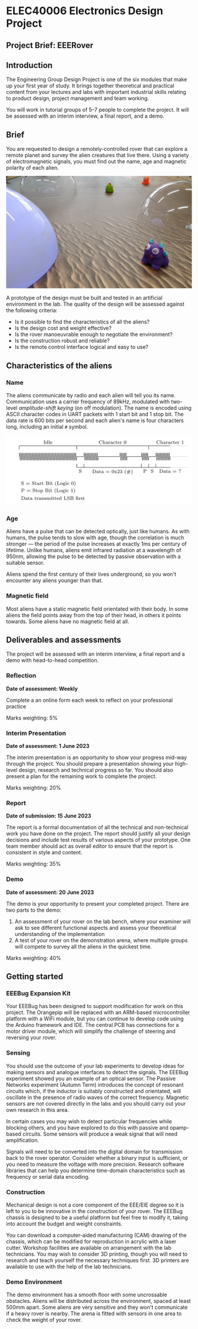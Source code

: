# ELEC40006 Electronics Design Project 
## Project Brief: EEERover
	
## Introduction
	
The Engineering Group Design Project is one of the six modules that make up your first year of study.
It brings together theoretical and practical content from your lectures and labs with important industrial skills relating to product design, project management and team working.
		
You will work in tutorial groups of 5–7 people to complete the project.
It will be assessed with an interim interview, a final report, and a demo.
		
## Brief

You are requested to design a remotely-controlled rover that can explore a remote planet and survey the alien creatures that live there.
Using a variety of electromagnetic signals, you must find out the name, age and magnetic polarity of each alien.

![Aliens in their environment](alien-arena.jpg)
  
A prototype of the design must be built and tested in an artificial environment in the lab.
The quality of the design will be assessed against the following criteria:
- Is it possible to find the characteristics of all the aliens?
- Is the design cost and weight effective?
- Is the rover manoeuvrable enough to negotiate the environment?
- Is the construction robust and reliable?
- Is the remote control interface logical and easy to use?
	
## Characteristics of the aliens
### Name

The aliens communicate by radio and each alien will tell you its name.
Communication uses a carrier frequency of 89kHz, modulated with two-level *amplitude-shift keying* (on off modulation).
The name is encoded using ASCII character codes in UART packets with 1 start bit and 1 stop bit.
The data rate is 600 bits per second and each alien's name is four characters long, including an initial `#` symbol.
	
![Alien name encoded in radio frequency](name-encoding.png)
	
### Age

Aliens have a pulse that can be detected optically, just like humans.
As with humans, the pulse tends to slow with age, though the correlation is much stronger — the period of the pulse increases at exactly 1ms per century of lifetime.
Unlike humans, aliens emit infrared radiation at a wavelength of 950nm, allowing the pulse to be detected by passive observation with a suitable sensor.
	
Aliens spend the first century of their lives underground, so you won't encounter any aliens younger than that.
	
### Magnetic field

Most aliens have a static magnetic field orientated with their body.
In some aliens the field points away from the top of their head, in others it points towards.
Some aliens have no magnetic field at all.
	
## Deliverables and assessments
	
The project will be assessed with an interim interview, a final report and a demo with head-to-head competition.

### Reflection

**Date of assessment:  Weekly**

Complete a an online form each week to reflect on your professional practice

Marks weighting: 5%

### Interim Presentation

**Date of assessment:  1 June 2023**

The interim presentation is an opportunity to show your progress mid-way through the project.
You should prepare a presentation showing your high-level design, research and technical progress so far.
You should also present a plan for the remaining work to complete the project.

Marks weighting: 20%
	
### Report

**Date of submission:  15 June 2023**

The report is a formal documentation of all the technical and non-technical work you have done on the project.
The report should justify all your design decisions and include test results of various aspects of your prototype.
One team member should act as overall editor to ensure that the report is consistent in style and content.

Marks weighting: 35%
			
### Demo

**Date of assessment:  20 June 2023**

The demo is your opportunity to present your completed project.
There are two parts to the demo:
1. An assessment of your rover on the lab bench, where your examiner will ask to see different functional aspects and assess your theoretical understanding of the implementation
2. A test of your rover on the demonstration arena, where multiple groups will compete to survey all the aliens in the quickest time.

Marks weighting: 40%
	
## Getting started
				
### EEEBug Expansion Kit
Your EEEBug has been designed to support modification for work on this project.
The Orangepip will be replaced with an ARM-based microcontroller platform with a WiFi module, but you can continue to develop code using the Arduino framework and IDE.
The central PCB has connections for a motor driver module, which will simplify the challenge of steering and reversing your rover.
			
### Sensing
You should use the outcome of your lab experiments to develop ideas for making sensors and analogue interfaces to detect the signals.
The EEEBug experiment showed you an example of an optical sensor.
The Passive Networks experiment (Autumn Term) introduces the concept of resonant circuits which, if the inductor is suitably constructed and orientated, will oscillate in the presence of radio waves of the correct frequency.
Magnetic sensors are not covered directly in the labs and you should carry out your own research in this area.
			
In certain cases you may wish to detect particular frequencies while blocking others, and you have explored to do this with passive and opamp-based circuits.
Some sensors will produce a weak signal that will need amplification.

Signals will need to be converted into the digital domain for transmission back to the rover operator.
Consider whether a binary input is sufficient, or you need to measure the voltage with more precision.
Research software libraries that can help you determine time-domain characteristics such as frequency or serial data encoding.
			
### Construction
Mechanical design is not a core component of the EEE/EIE degree so it is left to you to be innovative in the construction of your rover.
The EEEBug chassis is designed to be a useful platform but feel free to modify it, taking into account the budget and weight constraints.
			
You can download a computer-aided manufacturing (CAM) drawing of the chassis, which can be modified for reproduction in acrylic with a laser cutter.
Workshop facilities are available on arrangement with the lab technicians.
You may wish to consider 3D printing, though you will need to research and teach yourself the necessary techniques first.
3D printers are available to use with the help of the lab technicians.	

### Demo Environment
The demo environment has a smooth floor with some uncrossable obstacles.
Aliens will be distributed across the environment, spaced at least 500mm apart.
Some aliens are very sensitive and they won't communicate if a heavy rover is nearby.
The arena is fitted with sensors in one area to check the weight of your rover.
